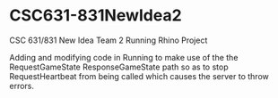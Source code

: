 # CSC631-831NewIdea2
CSC 631/831 New Idea Team 2 Running Rhino Project

Adding and modifying code in Running to make use of the the RequestGameState ResponseGameState path so as to stop RequestHeartbeat from being called which causes the server to throw errors.
